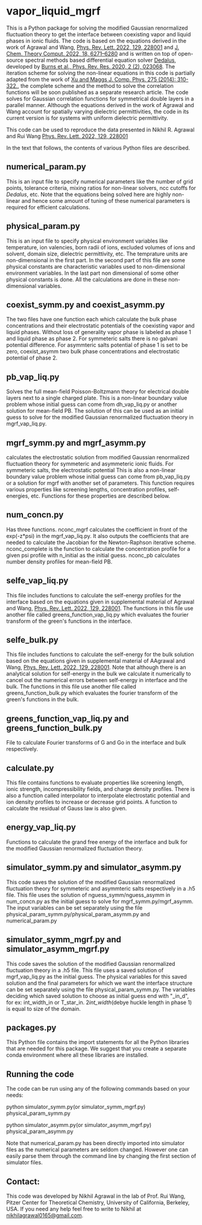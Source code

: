 # vapor_liquid_mgrf

This is a Python package for solving the modified Gaussian renormalized fluctuation theory to get the interface between coexisting vapor and liquid phases in ionic fluids. The code is based on the equations derived in the work of Agrawal and Wang, [Phys. Rev. Lett. 2022, 129, 228001](https://doi.org/10.1103/PhysRevLett.129.228001) and [J. Chem. Theory Comput. 2022, 18, 6271–6280](https://doi.org/10.1021/acs.jctc.2c00607) and is written on top of open-source spectral methods based differential equation solver [Dedalus](https://github.com/DedalusProject/dedalus), developed by [Burns et al., Phys. Rev. Res. 2020, 2 (2), 023068](https://doi.org/10.1103/PhysRevResearch.2.023068). The iteration scheme for solving the non-linear equations in this code is partially adapted from the work of [Xu and Maggs J. Comp. Phys. 275 (2014): 310-322.](https://doi.org/10.1016/j.jcp.2014.07.004), the complete scheme and the method to solve the correlation functions will be soon published as a separate research article. The code solves for Gaussian correlation functions for symmetrical double layers in a parallel manner. Although the equations derived in the work of Agrawal and Wang account for spatially varying dielectric permittivities, the code in its current version is for systems with uniform dielectric permittivity. 

This code can be used to reproduce the data presented in Nikhil R. Agrawal and Rui Wang [Phys. Rev. Lett. 2022, 129, 228001](https://doi.org/10.1103/PhysRevLett.129.228001)

In the text that follows, the contents of various Python files are described.

## numerical_param.py

This is an input file to specify numerical parameters like the number of grid points, tolerance criteria, mixing ratios for non-linear solvers, ncc cutoffs for _Dedalus_, etc. Note that the equations being solved here are highly non-linear and hence some amount of tuning of these numerical parameters is required for efficient calculations.

## physical_param.py 

This is an input file to specify physical environment variables like temperature, ion valencies, born radii of ions, excluded volumes of ions and solvent, domain size, dielectric permittivity, etc. The temprature units are non-dimensional in the first part. In the second part of this file are some physical constants are characteristic variables used to non-dimensional environment variables. In the last part non dimensional of some other physical constants is done. All the calculations are done in these non-dimensional variables. 

## coexist_symm.py and coexist_asymm.py

The two files have one function each which calculate the bulk phase concentrations and their electrostatic potentials of the coexisting vapor and liquid phases. Without loss of generality vapor phase is labeled as phase 1 and liquid phase as phase 2. For symmeteric salts there is no galvani potential difference. For asymmteric salts potential of phase 1 is set to be zero, coexist_asymm two bulk phase concentrations and electrostatic potential of phase 2.

## pb_vap_liq.py

Solves the full mean-field Poisson-Boltzmann theory for electrical double layers next to a single charged plate. This is a non-linear boundary value problem whose initial guess can come from dh_vap_liq.py or another solution for mean-field PB. The solution of this can be used as an initial guess to solve for the modified Gaussian renormalized fluctuation theory in mgrf_vap_liq.py. 

## mgrf_symm.py and mgrf_asymm.py

calculates the electrostatic solution from modified Gaussian renormalized fluctuation theory for symmeteric and asymmeteric ionic fluids. For symmeteric salts, the electrostatic potential This is also a non-linear boundary value problem whose initial guess can come from pb_vap_liq.py or a solution for mgrf with another set of parameters. This function requires various properties like screening lengths, concentration profiles, self-energies, etc. Functions for these properties are described below.

## num_concn.py
Has three functions. nconc_mgrf calculates the coefficient in front of the exp(-z*psi) in the mgrf_vap_liq.py. It also outputs the coefficients that are needed to calculate the Jacobian for the Newton-Raphson iterative scheme. nconc_complete is the function to calculate the concentration profile for a given psi profile with n_initial as the initial guess. nconc_pb calculates number density profiles for mean-field PB. 

## selfe_vap_liq.py

This file includes functions to calculate the self-energy profiles for the interface based on the equations given in supplemental material of Agrawal and Wang, [Phys. Rev. Lett. 2022, 129, 228001](https://doi.org/10.1103/PhysRevLett.129.228001). The functions in this file use another file called greens_function_vap_liq.py which evaluates the fourier transform of the green's functions in the interface.

## selfe_bulk.py

This file includes functions to calculate the self-energy for the bulk solution based on the equations given in supplemental material of AAgrawal and Wang, [Phys. Rev. Lett. 2022, 129, 228001](https://doi.org/10.1103/PhysRevLett.129.228001). Note that although there is an analytical solution for self-energy in the bulk we calculate it numerically to cancel out the numerical errors between self-energy in interface and the bulk. The functions in this file use another file called greens_function_bulk.py which evaluates the fourier transform of the green's functions in the bulk.

## greens_function_vap_liq.py and greens_function_bulk.py

File to calculate Fourier transforms of G and Go in the interface and bulk respectively.

## calculate.py

This file contains functions to evaluate properties like screening length, ionic strength, incompressibility fields, and charge density profiles. There is also a function called interpolator to interpolate electrostatic potential and ion density profiles to increase or decrease grid points. A function to calculate the residual of Gauss law is also given.

## energy_vap_liq.py

Functions to calculate the grand free energy of the interface and bulk for the modified Gaussian renormalized fluctuation theory.

## simulator_symm.py and simulator_asymm.py

This code saves the solution of the modified Gaussian renormalized fluctuation theory for symmeteric and asymmteric salts respectively in a .h5 file. This file uses the solution of nguess_symm/nguess_asymm in num_concn.py as the initial guess to solve for mgrf_symm.py/mgrf_asymm. The input variables can be set separately using the file physical_param_symm.py/physical_param_asymm.py and numerical_param.py

## simulator_symm_mgrf.py and simulator_asymm_mgrf.py

This code saves the solution of the modified Gaussian renormalized fluctuation theory in a .h5 file. This file uses a saved solution of mgrf_vap_liq.py as the initial guess. The physical variables for this saved solution and the final parameters for which we want the interface structure can be set separately using the file physical_param_symm.py. The variables deciding which saved solution to choose as initial guess end with "_in_d", for ex: int_width_in or T_star_in. 2*int_width*(debye huckle length in phase 1) is equal to size of the domain.

## packages.py

This Python file contains the import statements for all the Python libraries that are needed for this package. We suggest that you create a separate conda environment where all these libraries are installed.

## Running the code

The code can be run using any of the following commands based on your needs: 

python simulator_symm.py(or simulator_symm_mgrf.py) physical_param_symm.py

python simulator_asymm.py(or simulator_asymm_mgrf.py) physical_param_asymm.py

Note that numerical_param.py has been directly imported into simulator files as the numerical parameters are seldom changed. However one can easily parse them through the command line by changing the first section of simulator files.

## Contact:
This code was developed by Nikhil Agrawal in the lab of Prof. Rui Wang, Pitzer Center for Theoretical Chemistry, University of California, Berkeley, USA. If you need any help feel free to write to Nikhil at nikhilagrawal0165@gmail.com.  

